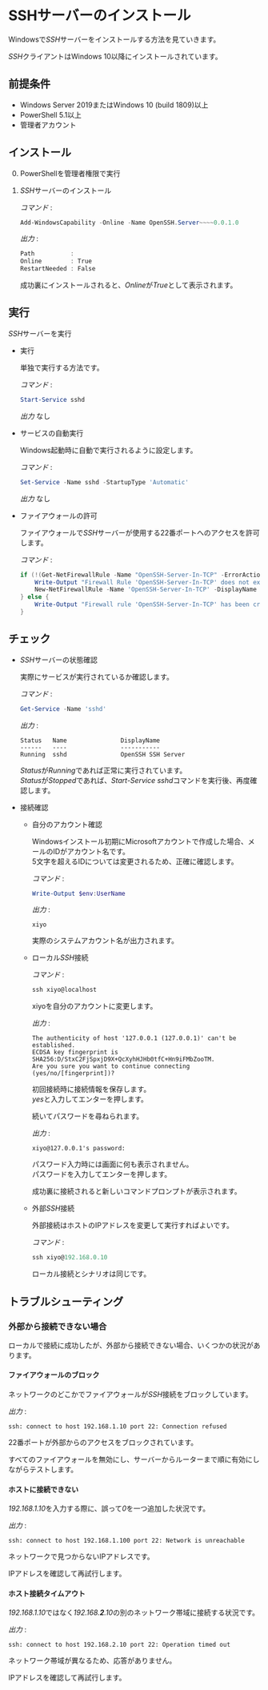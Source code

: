 # SSHサーバーのインストール

Windowsで*SSH*サーバーをインストールする方法を見ていきます。

*SSH*クライアントはWindows 10以降にインストールされています。

## 前提条件

- Windows Server 2019またはWindows 10 (build 1809)以上
- PowerShell 5.1以上
- 管理者アカウント

## インストール

0. PowerShellを管理者権限で実行
1. *SSH*サーバーのインストール

   *コマンド* :

   ```powershell
   Add-WindowsCapability -Online -Name OpenSSH.Server~~~~0.0.1.0
   ```

   *出力* :

   ```powershell
   Path          :
   Online        : True
   RestartNeeded : False
   ```

   成功裏にインストールされると、*Online*が*True*として表示されます。

## 実行

*SSH*サーバーを実行

- 実行

  単独で実行する方法です。

  *コマンド* :

  ```powershell
  Start-Service sshd
  ```

  *出力* なし

- サービスの自動実行

  Windows起動時に自動で実行されるように設定します。

  *コマンド* :

  ```powershell
  Set-Service -Name sshd -StartupType 'Automatic'
  ```

  *出力* なし

- ファイアウォールの許可

  ファイアウォールで*SSH*サーバーが使用する22番ポートへのアクセスを許可します。

  *コマンド* :

  ```powershell
  if (!(Get-NetFirewallRule -Name "OpenSSH-Server-In-TCP" -ErrorAction SilentlyContinue | Select-Object Name, Enabled)) {
      Write-Output "Firewall Rule 'OpenSSH-Server-In-TCP' does not exist, creating it..."
      New-NetFirewallRule -Name 'OpenSSH-Server-In-TCP' -DisplayName 'OpenSSH Server (sshd)' -Enabled True -Direction Inbound -Protocol TCP -Action Allow -LocalPort 22
  } else {
      Write-Output "Firewall rule 'OpenSSH-Server-In-TCP' has been created and exists."
  }
  ```

## チェック

- *SSH*サーバーの状態確認

  実際にサービスが実行されているか確認します。

  *コマンド* :

  ```powershell
  Get-Service -Name 'sshd'
  ```

  *出力* :

  ```text
  Status   Name               DisplayName
  ------   ----               -----------
  Running  sshd               OpenSSH SSH Server
  ```

  *Status*が*Running*であれば正常に実行されています。 \
  *Status*が*Stopped*であれば、*Start-Service sshd*コマンドを実行後、再度確認します。

- 接続確認

  - 自分のアカウント確認

    Windowsインストール初期にMicrosoftアカウントで作成した場合、メールのIDがアカウント名です。 \
    5文字を超えるIDについては変更されるため、正確に確認します。

    *コマンド* :

    ```powershell
    Write-Output $env:UserName
    ```

    *出力* :

    ```text
    xiyo
    ```

    実際のシステムアカウント名が出力されます。

  - ローカル*SSH*接続

    *コマンド* :

    ```powershell
    ssh xiyo@localhost
    ```

    xiyoを自分のアカウントに変更します。

    *出力* :

    ```text
    The authenticity of host '127.0.0.1 (127.0.0.1)' can't be established.
    ECDSA key fingerprint is SHA256:D/StxC2FjSpxjD9X+QcXyhHJHb0tfC+Hn9iFMbZooTM.
    Are you sure you want to continue connecting (yes/no/[fingerprint])?
    ```

    初回接続時に接続情報を保存します。 \
    *yes*と入力してエンターを押します。

    続いてパスワードを尋ねられます。

    *出力* :

    ```text
    xiyo@127.0.0.1's password:
    ```

    パスワード入力時には画面に何も表示されません。 \
    パスワードを入力してエンターを押します。

    成功裏に接続されると新しいコマンドプロンプトが表示されます。

  - 外部*SSH*接続

    外部接続はホストのIPアドレスを変更して実行すればよいです。

    *コマンド* :

    ```powershell
    ssh xiyo@192.168.0.10
    ```

    ローカル接続とシナリオは同じです。

## トラブルシューティング

### 外部から接続できない場合

ローカルで接続に成功したが、外部から接続できない場合、いくつかの状況があります。

#### ファイアウォールのブロック

ネットワークのどこかでファイアウォールが*SSH*接続をブロックしています。

*出力* :

```text
ssh: connect to host 192.168.1.10 port 22: Connection refused
```

22番ポートが外部からのアクセスをブロックされています。

すべてのファイアウォールを無効にし、サーバーからルーターまで順に有効にしながらテストします。

#### ホストに接続できない

*192.168.1.10*を入力する際に、誤って*0*を一つ追加した状況です。

*出力* :

```text
ssh: connect to host 192.168.1.100 port 22: Network is unreachable
```

ネットワークで見つからないIPアドレスです。

IPアドレスを確認して再試行します。

#### ホスト接続タイムアウト

*192.168.1.10*ではなく*192.168.**2**.10*の別のネットワーク帯域に接続する状況です。

*出力* :

```text
ssh: connect to host 192.168.2.10 port 22: Operation timed out
```

ネットワーク帯域が異なるため、応答がありません。

IPアドレスを確認して再試行します。
